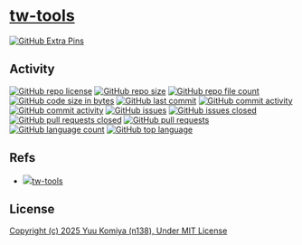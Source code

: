 # [tw-tools](https://github.com/n138-kz/tw-tools)

[![GitHub Extra Pins](https://github-readme-stats.vercel.app/api/pin/?locale=ja&show_owner=true&theme=graywhite&username=n138-kz&repo=tw-tools)](https://github.com/n138-kz/tw-tools)

## Activity

[![GitHub repo license](https://img.shields.io/github/license/n138-kz/tw-tools)](/LICENSE)
[![GitHub repo size](https://img.shields.io/github/repo-size/n138-kz/tw-tools)](/../../)
[![GitHub repo file count](https://img.shields.io/github/directory-file-count/n138-kz/tw-tools)](/../../)
[![GitHub code size in bytes](https://img.shields.io/github/languages/code-size/n138-kz/tw-tools)](/../../)
[![GitHub last commit](https://img.shields.io/github/last-commit/n138-kz/tw-tools)](/../../commits)
[![GitHub commit activity](https://img.shields.io/github/commit-activity/w/n138-kz/tw-tools)](/../../commits)
[![GitHub commit activity](https://img.shields.io/github/commit-activity/t/n138-kz/tw-tools)](/../../commits)
[![GitHub issues](https://img.shields.io/github/issues/n138-kz/tw-tools)](/../../issues)
[![GitHub issues closed](https://img.shields.io/github/issues-closed/n138-kz/tw-tools)](/../../issues)
[![GitHub pull requests closed](https://img.shields.io/github/issues-pr-closed/n138-kz/tw-tools)](/../../pulls)
[![GitHub pull requests](https://img.shields.io/github/issues-pr/n138-kz/tw-tools)](/../../pulls)
[![GitHub language count](https://img.shields.io/github/languages/count/n138-kz/tw-tools)](/../../)
[![GitHub top language](https://img.shields.io/github/languages/top/n138-kz/tw-tools)](/../../)

## Refs

- [![](https://www.google.com/s2/favicons?size=64&domain=https://github.com)tw-tools](https://github.com/n138-kz/tw-tools)

## License

[Copyright (c) 2025 Yuu Komiya (n138), Under MIT License](LICENSE)  
